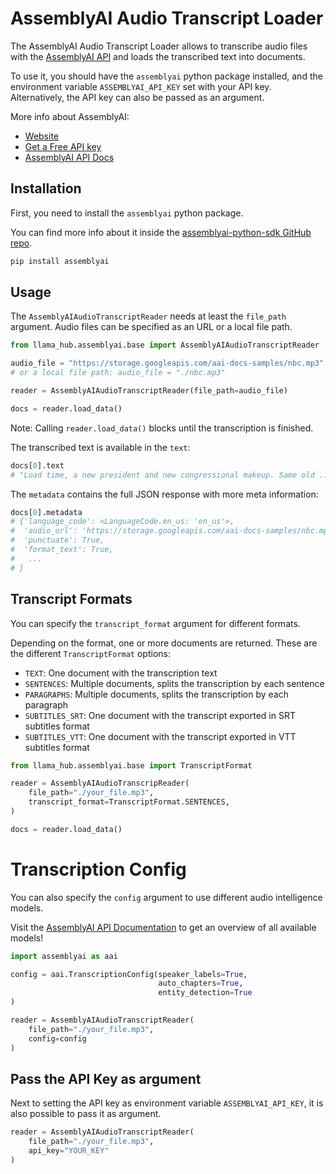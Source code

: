 # AssemblyAI Audio Transcript Loader

The AssemblyAI Audio Transcript Loader allows to transcribe audio files with the [AssemblyAI API](https://www.assemblyai.com/) and loads the transcribed text into documents.

To use it, you should have the `assemblyai` python package installed, and the environment variable `ASSEMBLYAI_API_KEY` set with your API key. Alternatively, the API key can also be passed as an argument.

More info about AssemblyAI:

- [Website](https://www.assemblyai.com/)
- [Get a Free API key](https://www.assemblyai.com/dashboard/signup)
- [AssemblyAI API Docs](https://www.assemblyai.com/docs)

## Installation

First, you need to install the `assemblyai` python package.

You can find more info about it inside the [assemblyai-python-sdk GitHub repo](https://github.com/AssemblyAI/assemblyai-python-sdk).

```bash
pip install assemblyai
```

## Usage

The `AssemblyAIAudioTranscriptReader` needs at least the `file_path` argument. Audio files can be specified as an URL or a local file path.

```python
from llama_hub.assemblyai.base import AssemblyAIAudioTranscriptReader

audio_file = "https://storage.googleapis.com/aai-docs-samples/nbc.mp3"
# or a local file path: audio_file = "./nbc.mp3"

reader = AssemblyAIAudioTranscriptReader(file_path=audio_file)

docs = reader.load_data()
```

Note: Calling `reader.load_data()` blocks until the transcription is finished.

The transcribed text is available in the `text`:

```python
docs[0].text
# "Load time, a new president and new congressional makeup. Same old ..."
```
The `metadata` contains the full JSON response with more meta information:

```python
docs[0].metadata
# {'language_code': <LanguageCode.en_us: 'en_us'>,
#  'audio_url': 'https://storage.googleapis.com/aai-docs-samples/nbc.mp3',
#  'punctuate': True,
#  'format_text': True,
#   ...
# }
```
## Transcript Formats

You can specify the `transcript_format` argument for different formats.

Depending on the format, one or more documents are returned. These are the different `TranscriptFormat` options:

- `TEXT`: One document with the transcription text
- `SENTENCES`: Multiple documents, splits the transcription by each sentence
- `PARAGRAPHS`: Multiple documents, splits the transcription by each paragraph
- `SUBTITLES_SRT`: One document with the transcript exported in SRT subtitles format
- `SUBTITLES_VTT`: One document with the transcript exported in VTT subtitles format

```python
from llama_hub.assemblyai.base import TranscriptFormat

reader = AssemblyAIAudioTranscripReader(
    file_path="./your_file.mp3",
    transcript_format=TranscriptFormat.SENTENCES,
)

docs = reader.load_data()
```

# Transcription Config

You can also specify the `config` argument to use different audio intelligence models.

Visit the [AssemblyAI API Documentation](https://www.assemblyai.com/docs) to get an overview of all available models!

```python
import assemblyai as aai

config = aai.TranscriptionConfig(speaker_labels=True,
                                 auto_chapters=True,
                                 entity_detection=True
)

reader = AssemblyAIAudioTranscriptReader(
    file_path="./your_file.mp3",
    config=config
)
```

## Pass the API Key as argument

Next to setting the API key as environment variable `ASSEMBLYAI_API_KEY`, it is also possible to pass it as argument.

```python
reader = AssemblyAIAudioTranscriptReader(
    file_path="./your_file.mp3",
    api_key="YOUR_KEY"
)
  
```